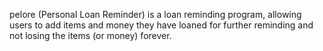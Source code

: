pelore (Personal Loan Reminder) is a loan reminding program, allowing users to add items and money they have loaned for further reminding and not losing the items (or money) forever.